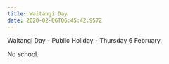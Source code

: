 ```yaml
---
title: Waitangi Day
date: 2020-02-06T06:45:42.957Z
---
```

Waitangi Day - Public Holiday - Thursday 6 February.

No school.

